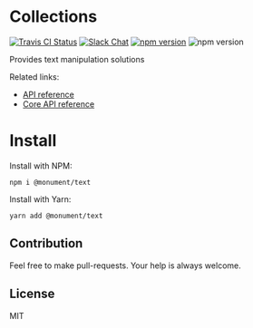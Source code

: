 # Collections

[![Travis CI Status](https://img.shields.io/travis/monumentjs/core/master.svg?logo=travis)](https://travis-ci.org/monumentjs/core)
[![Slack Chat](https://img.shields.io/badge/slack-chat-brightgreen.svg?logo=slack)](https://join.slack.com/t/monumentjs/shared_invite/enQtNDY1ODA1MTExMzQ4LTI0MjllODEwOTk5MjM0NGIwY2YwNzVjNDU3YjEwYzYwYTNjMmI0NjFkNmNjMDFlMjA1NzgzODk0NjcxZTc4NjM)
[![npm version](https://badge.fury.io/js/%40monument%2Ftext.svg)](https://badge.fury.io/js/%40monument%2Ftext)
![npm version](https://david-dm.org/monumentjs/text.svg)

Provides text manipulation solutions

Related links:

- [API reference](https://monumentjs.github.io/package/text)
- [Core API reference](https://monumentjs.github.io/package/core)

# Install

Install with NPM:

```
npm i @monument/text
```

Install with Yarn:

```
yarn add @monument/text
```

## Contribution

Feel free to make pull-requests.
Your help is always welcome.


## License

MIT

